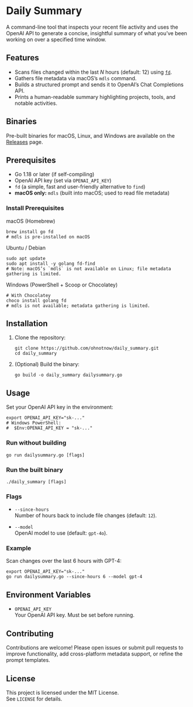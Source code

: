 # Daily Summary

A command-line tool that inspects your recent file activity and uses the OpenAI API to generate a concise, insightful summary of what you’ve been working on over a specified time window.

## Features

- Scans files changed within the last _N_ hours (default: 12) using [`fd`](https://github.com/sharkdp/fd).
- Gathers file metadata via macOS’s `mdls` command.
- Builds a structured prompt and sends it to OpenAI’s Chat Completions API.
- Prints a human-readable summary highlighting projects, tools, and notable activities.

## Binaries

Pre-built binaries for macOS, Linux, and Windows are available on the [Releases](https://github.com/ohnotnow/daily_summary/releases) page.

## Prerequisites

- Go 1.18 or later (if self-compiling) 
- OpenAI API key (set via `OPENAI_API_KEY`)  
- `fd` (a simple, fast and user-friendly alternative to `find`)  
- **macOS only:** `mdls` (built into macOS; used to read file metadata)

### Install Prerequisites

macOS (Homebrew)
```
brew install go fd
# mdls is pre-installed on macOS
```

Ubuntu / Debian
```
sudo apt update
sudo apt install -y golang fd-find
# Note: macOS’s `mdls` is not available on Linux; file metadata gathering is limited.
```

Windows (PowerShell + Scoop or Chocolatey)
```
# With Chocolatey
choco install golang fd
# mdls is not available; metadata gathering is limited.
```

## Installation

1. Clone the repository:
   ```
   git clone https://github.com/ohnotnow/daily_summary.git
   cd daily_summary
   ```

2. (Optional) Build the binary:
   ```
   go build -o daily_summary dailysummary.go
   ```

## Usage

Set your OpenAI API key in the environment:
```
export OPENAI_API_KEY="sk-..."
# Windows PowerShell:
#  $Env:OPENAI_API_KEY = "sk-..."
```

### Run without building
```
go run dailysummary.go [flags]
```

### Run the built binary
```
./daily_summary [flags]
```

### Flags

- `--since-hours`  
  Number of hours back to include file changes (default: `12`).

- `--model`  
  OpenAI model to use (default: `gpt-4o`).

### Example

Scan changes over the last 6 hours with GPT-4:
```
export OPENAI_API_KEY="sk-..."
go run dailysummary.go --since-hours 6 --model gpt-4
```

## Environment Variables

- `OPENAI_API_KEY`  
  Your OpenAI API key. Must be set before running.

## Contributing

Contributions are welcome! Please open issues or submit pull requests to improve functionality, add cross-platform metadata support, or refine the prompt templates.

## License

This project is licensed under the MIT License.  
See `LICENSE` for details.
